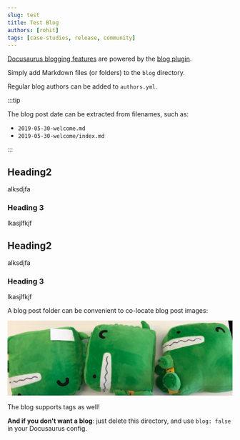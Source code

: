 ```yaml
---
slug: test
title: Test Blog
authors: [rohit]
tags: [case-studies, release, community]
---
```


[Docusaurus blogging features](https://docusaurus.io/docs/blog) are powered by the [blog plugin](https://docusaurus.io/docs/api/plugins/@docusaurus/plugin-content-blog).

Simply add Markdown files (or folders) to the `blog` directory.

Regular blog authors can be added to `authors.yml`.

:::tip

The blog post date can be extracted from filenames, such as:

- `2019-05-30-welcome.md`
- `2019-05-30-welcome/index.md`

:::


## Heading2

alksdjfa

### Heading 3

lkasjlfkjf

## Heading2

alksdjfa

### Heading 3

lkasjlfkjf

<!-- truncate -->

A blog post folder can be convenient to co-locate blog post images:

![Docusaurus Plushie](./docusaurus-plushie-banner.jpeg)

The blog supports tags as well!

**And if you don't want a blog**: just delete this directory, and use `blog: false` in your Docusaurus config.
